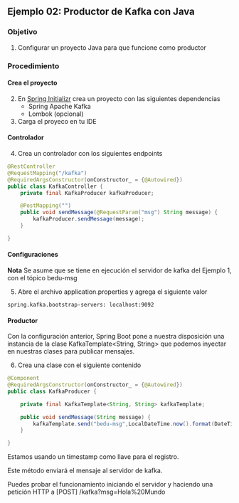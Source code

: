 ## Ejemplo 02: Productor de Kafka con Java

### Objetivo
1. Configurar un proyecto Java para que funcione como productor

### Procedimiento


#### Crea el proyecto
2. En [Spring Initializr](https://start.spring.io) crea un proyecto con las siguientes dependencias
    * Spring Apache Kafka
    * Lombok (opcional)
3. Carga el proyeco en tu IDE



#### Controlador
4. Crea un controlador con los siguientes endpoints
```java
@RestController
@RequestMapping("/kafka")
@RequiredArgsConstructor(onConstructor_ = {@Autowired})
public class KafkaController {
    private final KafkaProducer kafkaProducer;

    @PostMapping("")
    public void sendMessage(@RequestParam("msg") String message) {
        kafkaProducer.sendMessage(message);
    }

}
```
#### Configuraciones

**Nota** Se asume que se tiene en ejecución el servidor de kafka del Ejemplo 1, con el tópico bedu-msg

5. Abre el archivo application.properties y agrega el siguiente valor
```
spring.kafka.bootstrap-servers: localhost:9092
```

#### Productor
Con la configuración anterior, Spring Boot pone a nuestra disposición una instancia de la clase KafkaTemplate<String, String> que podemos inyectar en nuestras clases para publicar mensajes.

6. Crea una clase con el siguiente contenido

```java
@Component
@RequiredArgsConstructor(onConstructor_ = {@Autowired})
public class KafkaProducer {

    private final KafkaTemplate<String, String> kafkaTemplate;

    public void sendMessage(String message) {
        kafkaTemplate.send("bedu-msg",LocalDateTime.now().format(DateTimeFormatter.ISO_LOCAL_DATE_TIME) ,message);
    }

}
```
Estamos usando un timestamp como llave para el registro.

Este método enviará el mensaje al servidor de kafka.

Puedes probar el funcionamiento iniciando el servidor y haciendo una petición HTTP a [POST] /kafka?msg=Hola%20Mundo

